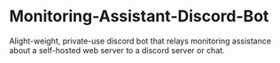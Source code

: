 # Monitoring-Assistant-Discord-Bot
Alight-weight, private-use discord bot that relays monitoring assistance about a self-hosted web server to a discord server or chat. 

